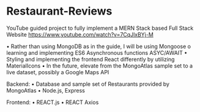 # Restaurant-Reviews
YouTube guided project to fully implement a MERN Stack based Full Stack Website 
https://www.youtube.com/watch?v=7CqJlxBYj-M

•	Rather than using MongoDB as in the guide, I will be using Mongoose
  o	 learning and implementing ES6 Asynchronous functions ASYC/AWAIT
•	Styling and implementing the frontend React differently by utilizing MaterialIcons
•	In the future, elevate from the MongoAtlas sample set to a live dataset, possibly a Google Maps API

Backend:
  •	Database and sample set of Restaurants provided by MongoAtlas
  •	Node.js, Express

Frontend:
  •	REACT.js
  •	REACT Axios

